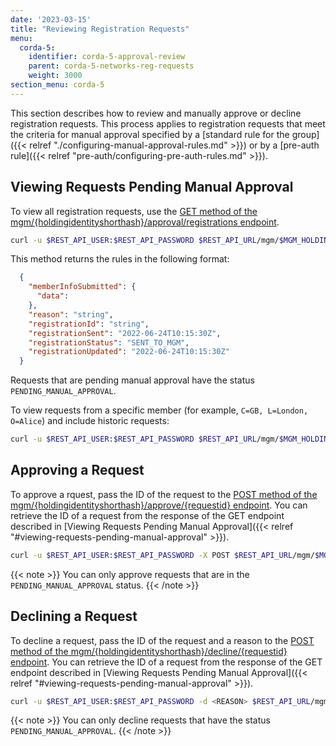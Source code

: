 ```yaml
---
date: '2023-03-15'
title: "Reviewing Registration Requests"
menu:
  corda-5:
    identifier: corda-5-approval-review
    parent: corda-5-networks-reg-requests
    weight: 3000
section_menu: corda-5
---
```


This section describes how to review and manually approve or decline registration requests. This process applies to registration requests that meet the criteria for manual approval specified by a [standard rule for the group]({{< relref "./configuring-manual-approval-rules.md" >}}) or by a [pre-auth rule]({{< relref "pre-auth/configuring-pre-auth-rules.md" >}}). 

## Viewing Requests Pending Manual Approval

To view all registration requests, use the [GET method of the
mgm/{holdingidentityshorthash}/approval/registrations endpoint](../../../rest-api/C5_OpenAPI.html#tag/MGM-API/operation/get_mgm__holdingidentityshorthash__registrations).

```bash
curl -u $REST_API_USER:$REST_API_PASSWORD $REST_API_URL/mgm/$MGM_HOLDING_ID/approval/registrations
```

This method returns the rules in the following format:
```JSON
  {
    "memberInfoSubmitted": {
      "data": 
    },
    "reason": "string",
    "registrationId": "string",
    "registrationSent": "2022-06-24T10:15:30Z",
    "registrationStatus": "SENT_TO_MGM",
    "registrationUpdated": "2022-06-24T10:15:30Z"
  }
```

Requests that are pending manual approval have the status `PENDING_MANUAL_APPROVAL`.

To view requests from a specific member (for example, `C=GB, L=London, O=Alice`) and include historic requests:

```bash
curl -u $REST_API_USER:$REST_API_PASSWORD $REST_API_URL/mgm/$MGM_HOLDING_ID/approval/registrations?requestsubjectx500name=C%3DGB%2C%20L%3DLondon%2C%20O%3DAlice&viewhistoric=true'
```

## Approving a Request

To approve a rquest, pass the ID of the request to the [POST method of the
mgm/{holdingidentityshorthash}/approve/{requestid} endpoint](../../../rest-api/C5_OpenAPI.html#tag/MGM-API/operation/post_mgm__holdingidentityshorthash__approve__requestid_). You can retrieve the ID of a request from the response of the GET endpoint described in [Viewing Requests Pending Manual Approval]({{< relref "#viewing-requests-pending-manual-approval" >}}). 

```bash
curl -u $REST_API_USER:$REST_API_PASSWORD -X POST $REST_API_URL/mgm/$MGM_HOLDING_ID/approve/<REQUEST_-_ID>
```
 {{< note >}}
You can only approve requests that are in the `PENDING_MANUAL_APPROVAL` status.
{{< /note >}}

## Declining a Request

To decline a request, pass the ID of the request and a reason to the [POST method of the
mgm/{holdingidentityshorthash}/decline/{requestid} endpoint](../../../rest-api/C5_OpenAPI.html#tag/MGM-API/operation/post_mgm__holdingidentityshorthash__decline__requestid_). You can retrieve the ID of a request from the response of the GET endpoint described in [Viewing Requests Pending Manual Approval]({{< relref "#viewing-requests-pending-manual-approval" >}}). 

```bash
curl -u $REST_API_USER:$REST_API_PASSWORD -d <REASON> $REST_API_URL/mgm/$MGM_HOLDING_ID/decline/<REQUEST_-_ID>
```
 {{< note >}}
You can only decline requests that have the status `PENDING_MANUAL_APPROVAL`.
{{< /note >}}